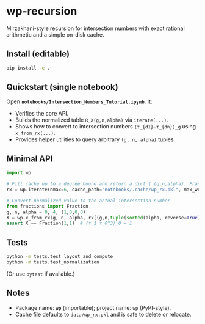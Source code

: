 # wp-recursion

Mirzakhani-style recursion for intersection numbers with exact rational arithmetic and a simple on-disk cache.

## Install (editable)

```bash
pip install -e .
```

## Quickstart (single notebook)

Open **`notebooks/Intersection_Numbers_Tutorial.ipynb`**. It:
- Verifies the core API.
- Builds the normalized table `R_X(g,n,alpha)` via `iterate(...)`.
- Shows how to convert to intersection numbers `⟨τ_{d1}⋯τ_{dn}⟩_g` using `x_from_rx(...)`.
- Provides helper utilities to query arbitrary `(g, n, alpha)` tuples.

## Minimal API

```python
import wp

# Fill cache up to a degree bound and return a dict { (g,n,alpha): Fraction }
rx = wp.iterate(nmax=6, cache_path="notebooks/.cache/wp_rx.pkl", max_workers=None, by_degree=True)

# Convert normalized value to the actual intersection number
from fractions import Fraction
g, n, alpha = 0, 4, (1,0,0,0)
X = wp.x_from_rx(g, n, alpha, rx[(g,n,tuple(sorted(alpha, reverse=True)))])
assert X == Fraction(1,1)  # ⟨τ_1 τ_0^3⟩_0 = 1
```

## Tests

```bash
python -m tests.test_layout_and_compute
python -m tests.test_normalization
```
(Or use `pytest` if available.)

## Notes

- Package name: **`wp`** (importable); project name: `wp` (PyPI-style).
- Cache file defaults to `data/wp_rx.pkl` and is safe to delete or relocate.
